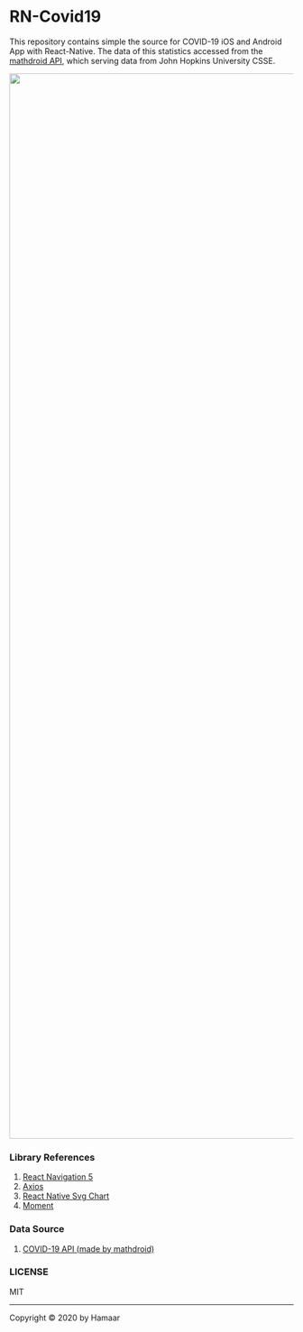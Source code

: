 # RN-Covid19
This repository contains simple the source for COVID-19 iOS and Android App with React-Native. The data of this statistics accessed from the [mathdroid API](https://github.com/mathdroid/covid-19-api), which serving data from John Hopkins University CSSE.


<span><img src="https://i.imgur.com/i5Jnv9H.png" width="1890" />
</span>


### Library References
1. [React Navigation 5](https://github.com/react-navigation/react-navigation)
2. [Axios](https://github.com/axios/axios)
3. [React Native Svg Chart](https://github.com/JesperLekland/react-native-svg-charts)
4. [Moment](https://github.com/moment/moment)

### Data Source
1. [COVID-19 API (made by mathdroid)](https://github.com/mathdroid/covid-19-api)

### LICENSE
MIT

---

Copyright © 2020 by Hamaar

